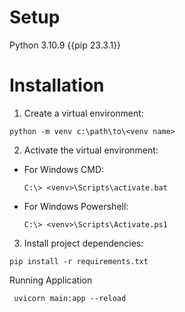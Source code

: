 # Setup
Python 3.10.9 {{pip 23.3.1}}

# Installation 
1. Create a virtual environment:
```
python -m venv c:\path\to\<venv name>
```    
2. Activate the virtual environment:
- For Windows CMD:
  ```
  C:\> <venv>\Scripts\activate.bat
  ```
- For Windows Powershell:
  ```
  C:\> <venv>\Scripts\Activate.ps1
  ```
3. Install project dependencies:
```
pip install -r requirements.txt
```

Running Application
```
 uvicorn main:app --reload
```
